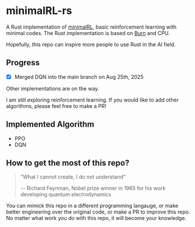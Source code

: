 # minimalRL-rs

A Rust implementation of [minimalRL](https://github.com/seungeunrho/minimalRL), basic reinforcement learning with minimal codes. The Rust implementation is based on [Burn](https://github.com/tracel-ai/burn) and CPU. 

Hopefully, this repo can inspire more people to use Rust in the AI field. 

## Progress

- [X] Merged DQN into the main branch on Aug 25th, 2025

Other implementations are on the way. 

I am still exploring reinforcement learning. If you would like to add other algorithms, please feel free to make a PR! 

## Implemented Algorithm

- PPO
- DQN

## How to get the most of this repo? 

> "What I cannot create, I do not understand"
> 
> -- Richard Feynman, Nobel prize winner in 1965 for his work developing quantum electrodynamics

You can mimick this repo in a different programming langauge, or make better engineering over the original code, or make a PR to improve this repo. No matter what work you do with this repo, it will become your knowledge. 